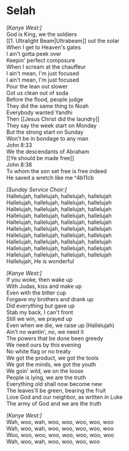 # Selah

_[Kanye West:]_  
God is King, we the soldiers  
[[1. Ultralight Beam|Ultrabeam]] out the solar  
When I get to Heaven's gates  
I ain't gotta peek over  
Keepin' perfect composure  
When I scream at the chauffeur  
I ain't mean, I'm just focused  
I ain't mean, I'm just focused  
Pour the lean out slower  
Got us clean out of soda  
Before the flood, people judge  
They did the same thing to Noah  
Everybody wanted Yandhi  
Then [[Jesus Christ did the laundry]]  
They say the week start on Monday  
But the strong start on Sunday  
Won't be in bondage to any man  
John 8:33  
We the descendants of Abraham  
[[Ye should be made free]]  
John 8:36  
To whom the son set free is free indeed  
He saved a wretch like me   ^4b11cb

_[Sunday Service Choir:]_  
Hallelujah, hallelujah, hallelujah, hallelujah  
Hallelujah, hallelujah, hallelujah, hallelujah  
Hallelujah, hallelujah, hallelujah, hallelujah  
Hallelujah, hallelujah, hallelujah, hallelujah  
Hallelujah, hallelujah, hallelujah, hallelujah  
Hallelujah, hallelujah, hallelujah, hallelujah  
Hallelujah, hallelujah, hallelujah, hallelujah  
Hallelujah, hallelujah, hallelujah, hallelujah  
Hallelujah, hallelujah, hallelujah, hallelujah  
Hallelujah, hallelujah, hallelujah, hallelujah  
Hallelujah, He is wonderful  

_[Kanye West:]_  
If you woke, then wake up  
With Judas, kiss and make up  
Even with the bitter cup  
Forgave my brothers and drank up  
Did everything but gave up  
Stab my back, I can't front  
Still we win, we prayed up  
Even when we die, we raise up (Hallelujah)  
Ain't no wantin', no, we need it  
The powers that be done been greedy  
We need ours by this evening  
No white flag or no treaty  
We got the product, we got the tools  
We got the minds, we got the youth  
We goin' wild, we on the loose  
People is lying, we are the truth  
Everything old shall now become new  
The leaves'll be green, bearing the fruit  
Love God and our neighbor, as written in Luke  
The army of God and we are the truth  

_[Kanye West:]_  
Wah, woo, wah, woo, woo, woo, woo, woo  
Wah, woo, wah, woo, woo, woo, woo, woo  
Woo, woo, woo, woo, woo, woo, woo, woo  
Wah, woo, wah, woo, woo, woo, woo
